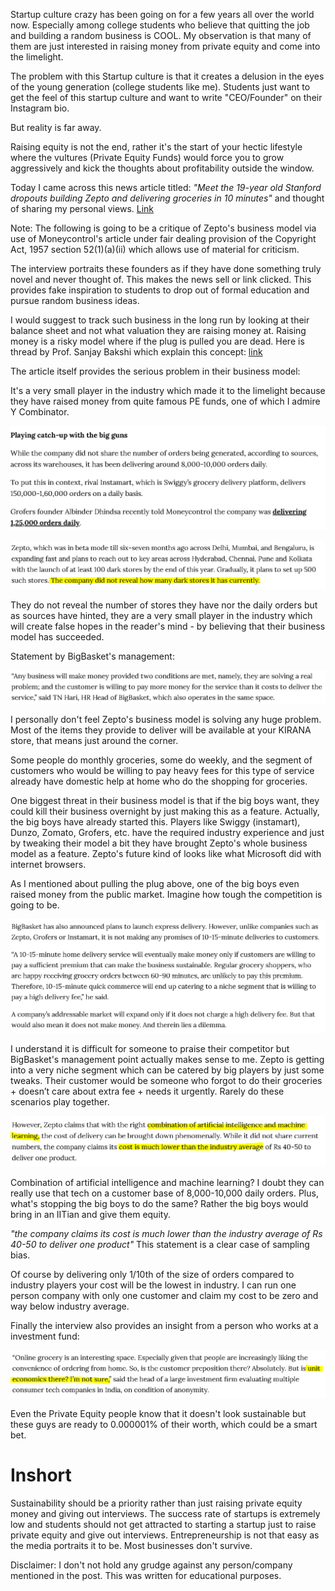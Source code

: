 Startup culture crazy has been going on for a few years all over the world now. Especially among college students who believe that quitting the job and building a random business is COOL. My observation is that many of them are just interested in raising money from private equity and come into the limelight.

The problem with this Startup culture is that it creates a delusion in the eyes of the young generation (college students like me). Students just want to get the feel of this startup culture and want to write "CEO/Founder" on their Instagram bio.

But reality is far away.

Raising equity is not the end, rather it's the start of your hectic lifestyle where the vultures (Private Equity Funds) would force you to grow aggressively and kick the thoughts about profitability outside the window.

Today I came across this news article titled: _"Meet the 19-year old Stanford dropouts building Zepto and delivering groceries in 10 minutes"_ and thought of sharing my personal views. [Link](https://www.moneycontrol.com/news/business/startup/meet-the-19-year-old-stanford-dropouts-building-zepto-and-delivering-groceries-in-10-minutes-7771601.html)

Note: The following is going to be a critique of Zepto's business model via use of Moneycontrol's article under fair dealing provision of the Copyright Act, 1957 section 52(1)(a)(ii) which allows use of material for criticism.

The interview portraits these founders as if they have done something truly novel and never thought of. This makes the news sell or link clicked. This provides fake inspiration to students to drop out of formal education and pursue random business ideas.

I would suggest to track such business in the long run by looking at their balance sheet and not what valuation they are raising money at. Raising money is a risky model where if the plug is pulled you are dead. Here is thread by Prof. Sanjay Bakshi which explain this concept: [link](https://twitter.com/Sanjay__Bakshi/status/1463334716002631680)

The article itself provides the serious problem in their business model:

It's a very small player in the industry which made it to the limelight because they have raised money from quite famous PE funds, one of which I admire Y Combinator.

![zepto1](/assets/zepto1.png)

![zepto2](/assets/zepto2.png)

They do not reveal the number of stores they have nor the daily orders but as sources have hinted, they are a very small player in the industry which will create false hopes in the reader's mind - by believing that their business model has succeeded.

Statement by BigBasket's management:

![zepto3](/assets/zepto3.png)

I personally don't feel Zepto's business model is solving any huge problem. Most of the items they provide to deliver will be available at your KIRANA store, that means just around the corner.

Some people do monthly groceries, some do weekly, and the segment of customers who would be willing to pay heavy fees for this type of service already have domestic help at home who do the shopping for groceries.

One biggest threat in their business model is that if the big boys want, they could kill their business overnight by just making this as a feature. Actually, the big boys have already started this. Players like Swiggy (instamart), Dunzo, Zomato, Grofers, etc. have the required industry experience and just by tweaking their model a bit they have brought Zepto's whole business model as a feature. Zepto's future kind of looks like what Microsoft did with internet browsers.

As I mentioned about pulling the plug above, one of the big boys even raised money from the public market. Imagine how tough the competition is going to be.

![zepto4](/assets/zepto4.png)

I understand it is difficult for someone to praise their competitor but BigBasket's management point actually makes sense to me. Zepto is getting into a very niche segment which can be catered by big players by just some tweaks. Their customer would be someone who forgot to do their groceries + doesn’t care about extra fee + needs it urgently. Rarely do these scenarios play together.

![zepto5](/assets/zepto5.png)

Combination of artificial intelligence and machine learning? I doubt they can really use that tech on a customer base of 8,000-10,000 daily orders. Plus, what's stopping the big boys to do the same? Rather the big boys would bring in an IITian and give them equity.

_"the company claims its cost is much lower than the industry average of Rs 40-50 to deliver one product"_ This statement is a clear case of sampling bias.

Of course by delivering only 1/10th of the size of orders compared to industry players your cost will be the lowest in industry. I can run one person company with only one customer and claim my cost to be zero and way below industry average.

Finally the interview also provides an insight from a person who works at a investment fund:

![zepto6](/assets/zepto6.png)

Even the Private Equity people know that it doesn't look sustainable but these guys are ready to 0.000001% of their worth, which could be a smart bet.

# Inshort

Sustainability should be a priority rather than just raising private equity money and giving out interviews. The success rate of startups is extremely low and students should not get attracted to starting a startup just to raise private equity and give out interviews. Entrepreneurship is not that easy as the media portraits it to be. Most businesses don't survive.

Disclaimer: I don't not hold any grudge against any person/company mentioned in the post. This was written for educational purposes.
